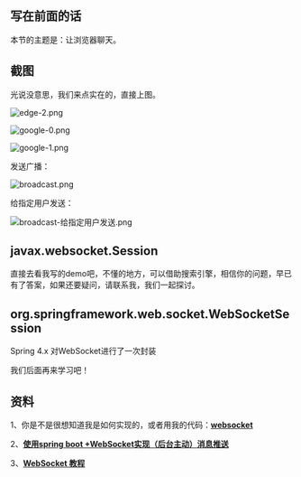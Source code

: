 ## 写在前面的话

本节的主题是：让浏览器聊天。

## 截图

光说没意思，我们来点实在的，直接上图。

![edge-2.png](https://upload-images.jianshu.io/upload_images/5805596-85728817ee58e47d.png?imageMogr2/auto-orient/strip%7CimageView2/2/w/1240)

![google-0.png](https://upload-images.jianshu.io/upload_images/5805596-af52d758d0ac1911.png?imageMogr2/auto-orient/strip%7CimageView2/2/w/1240)

![google-1.png](https://upload-images.jianshu.io/upload_images/5805596-e1050c3ba166fd99.png?imageMogr2/auto-orient/strip%7CimageView2/2/w/1240)

发送广播：

![broadcast.png](https://upload-images.jianshu.io/upload_images/5805596-ea7b0963e27fb964.png?imageMogr2/auto-orient/strip%7CimageView2/2/w/1240)

给指定用户发送：

![broadcast-给指定用户发送.png](https://upload-images.jianshu.io/upload_images/5805596-29de3d25b971a2fa.png?imageMogr2/auto-orient/strip%7CimageView2/2/w/1240)

## javax.websocket.Session

直接去看我写的demo吧，不懂的地方，可以借助搜索引擎，相信你的问题，早已有了答案，如果还要疑问，请联系我，我们一起探讨。

## org.springframework.web.socket.WebSocketSession

Spring 4.x 对WebSocket进行了一次封装

我们后面再来学习吧！

## 资料

1、你是不是很想知道我是如何实现的，或者用我的代码：**[websocket](https://github.com/fengwenyi/socket-demo/tree/master/websocket)**


2、**[使用spring boot +WebSocket实现（后台主动）消息推送](https://blog.csdn.net/zhangdehua678/article/details/78913839)**

3、**[WebSocket 教程](http://www.ruanyifeng.com/blog/2017/05/websocket.html)**


